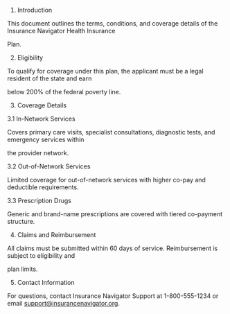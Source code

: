1. Introduction

This document outlines the terms, conditions, and coverage details of the Insurance Navigator Health Insurance

Plan.

2. Eligibility

To qualify for coverage under this plan, the applicant must be a legal resident of the state and earn

below 200% of the federal poverty line.

3. Coverage Details

3.1 In-Network Services

Covers primary care visits, specialist consultations, diagnostic tests, and emergency services within

the provider network.

3.2 Out-of-Network Services

Limited coverage for out-of-network services with higher co-pay and deductible requirements.

3.3 Prescription Drugs

Generic and brand-name prescriptions are covered with tiered co-payment structure.

4. Claims and Reimbursement

All claims must be submitted within 60 days of service. Reimbursement is subject to eligibility and

plan limits.

5. Contact Information

For questions, contact Insurance Navigator Support at 1-800-555-1234 or email support@insurancenavigator.org.
